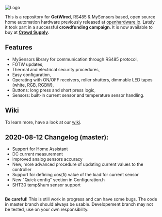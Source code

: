 ![Logo](https://github.com/feanor-anglin/GetWired-Project/blob/master/Images/GetWired_small.png)

This is a repository for **GetWired**, RS485 & MySensors based, open source home automation hardware previously released at [openhardware.io](https://www.openhardware.io/user/2098#view=projects). Lately it took part in a successful **crowdfunding campaign**. It is now available to buy at **[Crowd Supply](https://www.crowdsupply.com/domatic/getwired)**.

## Features
- MySensors library for communication through RS485 protocol,
- FOTW updates,
- Thermal and electrical security procedures,
- Easy configuration,
- Operating with ON/OFF receivers, roller shutters, dimmable LED tapes (white, RGB, RGBW),
- Buttons: long press and short press logic,
- Sensors: built-in current sensor and temperature sensor handling.

## Wiki
To learn more, have a look at our [wiki](https://github.com/feanor-anglin/GetWired-Project/wiki).

## 2020-08-12 Changelog (master):
- Support for Home Assistant
- DC current measurement
- Improved analog sensors accuracy
- New, more advanced procedure of updating current values to the controller
- Support for defining cos(fi) value of the load for current sensor
- New "Quick config" section in Configuration.h
- SHT30 temp&hum sensor support

##
**Be careful!** This is still work in progress and can have some bugs. The code in master branch should always be usable. Developement branch may not be tested, use on your own responsibility.
